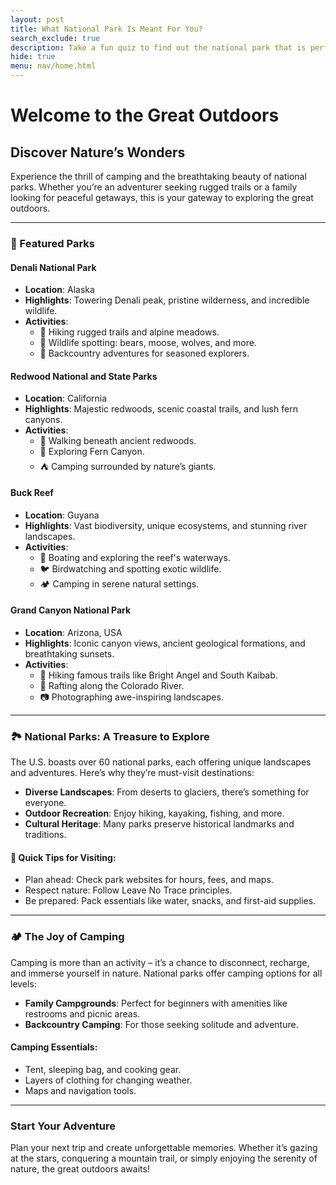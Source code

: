 ```yaml
---
layout: post
title: What National Park Is Meant For You?
search_exclude: true
description: Take a fun quiz to find out the national park that is perfect for you! 
hide: true
menu: nav/home.html
---
```

# Welcome to the Great Outdoors

## Discover Nature’s Wonders

Experience the thrill of camping and the breathtaking beauty of national parks. Whether you’re an adventurer seeking rugged trails or a family looking for peaceful getaways, this is your gateway to exploring the great outdoors.

---
### 🌟 Featured Parks

#### **Denali National Park**
- **Location**: Alaska
- **Highlights**: Towering Denali peak, pristine wilderness, and incredible wildlife.
- **Activities**:
  - 🥾 Hiking rugged trails and alpine meadows.
  - 🐻 Wildlife spotting: bears, moose, wolves, and more.
  - 🎒 Backcountry adventures for seasoned explorers.

#### **Redwood National and State Parks**
- **Location**: California
- **Highlights**: Majestic redwoods, scenic coastal trails, and lush fern canyons.
- **Activities**:
  - 🌲 Walking beneath ancient redwoods.
  - 🌿 Exploring Fern Canyon.
  - ⛺ Camping surrounded by nature’s giants.

#### **Buck Reef**
- **Location**: Guyana
- **Highlights**: Vast biodiversity, unique ecosystems, and stunning river landscapes.
- **Activities**:
  - 🚤 Boating and exploring the reef's waterways.
  - 🐦 Birdwatching and spotting exotic wildlife.
  - 🏕️ Camping in serene natural settings.

#### **Grand Canyon National Park**
- **Location**: Arizona, USA
- **Highlights**: Iconic canyon views, ancient geological formations, and breathtaking sunsets.
- **Activities**:
  - 🚶 Hiking famous trails like Bright Angel and South Kaibab.
  - 🚣 Rafting along the Colorado River.
  - 📷 Photographing awe-inspiring landscapes.

---

### 🏞️ National Parks: A Treasure to Explore

The U.S. boasts over 60 national parks, each offering unique landscapes and adventures. Here’s why they’re must-visit destinations:

- **Diverse Landscapes**: From deserts to glaciers, there’s something for everyone.
- **Outdoor Recreation**: Enjoy hiking, kayaking, fishing, and more.
- **Cultural Heritage**: Many parks preserve historical landmarks and traditions.

#### 🧭 Quick Tips for Visiting:
- Plan ahead: Check park websites for hours, fees, and maps.
- Respect nature: Follow Leave No Trace principles.
- Be prepared: Pack essentials like water, snacks, and first-aid supplies.

---

### 🏕️ The Joy of Camping

Camping is more than an activity – it’s a chance to disconnect, recharge, and immerse yourself in nature. National parks offer camping options for all levels:

- **Family Campgrounds**: Perfect for beginners with amenities like restrooms and picnic areas.
- **Backcountry Camping**: For those seeking solitude and adventure.

#### Camping Essentials:
- Tent, sleeping bag, and cooking gear.
- Layers of clothing for changing weather.
- Maps and navigation tools.

---

### Start Your Adventure

Plan your next trip and create unforgettable memories. Whether it’s gazing at the stars, conquering a mountain trail, or simply enjoying the serenity of nature, the great outdoors awaits!

